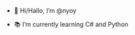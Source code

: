 - 👋 Hi/Hallo, I’m @nyoy

- 📚 I’m currently learning C# and Python

<!---
nyoy/nyoy is a ✨ special ✨ repository because its `README.md` (this file) appears on your GitHub profile.
You can click the Preview link to take a look at your changes.
--->
